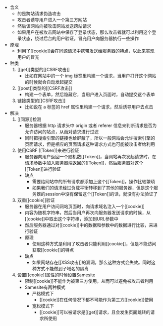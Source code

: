 - 含义
	- 的是跨站请求伪造攻击
	- 攻击者诱导用户进入一个第三方网站
	- 然后该网站向被攻击网站发送跨站请求
	- 如果用户在被攻击网站中保存了登录状态，那么攻击者就可以利用这个登录状态，绕过后台的用户验证，冒充用户向服务器执行一些操作
- 原理
	- 利用了[[cookie]]会在同源请求中携带发送给服务器的特点，以此来实现用户的冒充
- 种类
	1. [[get]]类型的[[CSRF攻击]]
		- 比如在网站中的一个 img 标签里构建一个请求，当用户打开这个网站的时候就会自动发起提交
	2. [[post]]类型的[[CSRF攻击]]
		- 构建一个表单，然后隐藏它，当用户进入页面时，自动提交这个表单
	3. 链接类型的[[CSRF攻击]]
		- 比如说在 a 标签的 href 属性里构建一个请求，然后诱导用户去点击
- 解决
	1. [[同源]]检测
		- 服务器根据 http 请求头中 origin 或者 referer 信息来判断请求是否为允许访问的站点，从而对请求进行过滤
		- 同时把搜索引擎的链接也给屏蔽了，所以一般网站会允许搜索引擎的页面请求，但是相应的页面请求这种请求方式也可能被攻击者给利用
	2. 使用CSRF [[Token]]来进行验证
		- 服务器向用户返回一个随机数[[Token]]，当网站再次发起请求时，在请求参数中加入服务器端返回的[[Token]]，然后服务器对这个[[Token]]进行验证
		- 缺点
			- 需要给网站中的所有请求都添加上这个[[Token]]，操作比较繁琐
			- 如果我们的请求经过负载平衡转移到了其他的服务器，但是这个服务器的session中没有保留这个[[Token]]的话，就没有办法验证了
	3. 双重[[cookie]]验证
		- 服务器在用户访问网站页面时，向请求域名注入一个[[cookie]]
		- 内容为随机字符串，然后当用户再次向服务器发送请求的时候，从[[cookie]]中取出这个字符串，添加到URL参数中
		- 然后服务器通过对[[cookie]]中的数据和参数中的数据进行比较，来进行验证
		- 原理
			- 使用这种方式是利用了攻击者只能利用[[cookie]]，但是不能访问获取[[cookie]]的特点
		- 缺点
			- 如果网站存在[[XSS攻击]]的漏洞，那么这种方式会失效。同时这种方式不能做到子域名的隔离
	4. 设置[[cookie]]属性的时候设置Samesite
		- 限制[[cookie]]不能作为被第三方使用，从而可以避免被攻击者利用
		- Samesite有两种模式
			- 严格模式下
				-  [[cookie]]在任何情况下都不可能作为第三方[[cookie]]使用
			- 宽松模式下
				- [[cookie]]可以被请求是[[get]]请求，且会发生页面跳转的请求所使用